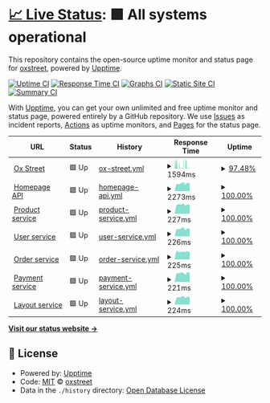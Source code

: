 # [📈 Live Status](https:///upptime): <!--live status--> **🟩 All systems operational**

This repository contains the open-source uptime monitor and status page for [oxstreet](www.oxstreet.com), powered by [Upptime](https://github.com/upptime/upptime).

[![Uptime CI](https://github.com/oxstreet/upptime/workflows/Uptime%20CI/badge.svg)](https://github.com/oxstreet/upptime/actions?query=workflow%3A%22Uptime+CI%22)
[![Response Time CI](https://github.com/oxstreet/upptime/workflows/Response%20Time%20CI/badge.svg)](https://github.com/oxstreet/upptime/actions?query=workflow%3A%22Response+Time+CI%22)
[![Graphs CI](https://github.com/oxstreet/upptime/workflows/Graphs%20CI/badge.svg)](https://github.com/oxstreet/upptime/actions?query=workflow%3A%22Graphs+CI%22)
[![Static Site CI](https://github.com/oxstreet/upptime/workflows/Static%20Site%20CI/badge.svg)](https://github.com/oxstreet/upptime/actions?query=workflow%3A%22Static+Site+CI%22)
[![Summary CI](https://github.com/oxstreet/upptime/workflows/Summary%20CI/badge.svg)](https://github.com/oxstreet/upptime/actions?query=workflow%3A%22Summary+CI%22)

With [Upptime](https://upptime.js.org), you can get your own unlimited and free uptime monitor and status page, powered entirely by a GitHub repository. We use [Issues](https://github.com/oxstreet/upptime/issues) as incident reports, [Actions](https://github.com/oxstreet/upptime/actions) as uptime monitors, and [Pages](https:///upptime) for the status page.

<!--start: status pages-->
<!-- This summary is generated by Upptime (https://github.com/upptime/upptime) -->
<!-- Do not edit this manually, your changes will be overwritten -->
<!-- prettier-ignore -->
| URL | Status | History | Response Time | Uptime |
| --- | ------ | ------- | ------------- | ------ |
| <img alt="" src="https://icons.duckduckgo.com/ip3/oxstreet.com.ico" height="13"> [Ox Street](https://oxstreet.com) | 🟩 Up | [ox-street.yml](https://github.com/oxstreet/oxstreet-status-page/commits/HEAD/history/ox-street.yml) | <details><summary><img alt="Response time graph" src="./graphs/ox-street/response-time-week.png" height="20"> 1594ms</summary><br><a href="https://oxstreet.github.io/oxstreet-status-page/history/ox-street"><img alt="Response time 754" src="https://img.shields.io/endpoint?url=https%3A%2F%2Fraw.githubusercontent.com%2Foxstreet%2Foxstreet-status-page%2FHEAD%2Fapi%2Fox-street%2Fresponse-time.json"></a><br><a href="https://oxstreet.github.io/oxstreet-status-page/history/ox-street"><img alt="24-hour response time 28" src="https://img.shields.io/endpoint?url=https%3A%2F%2Fraw.githubusercontent.com%2Foxstreet%2Foxstreet-status-page%2FHEAD%2Fapi%2Fox-street%2Fresponse-time-day.json"></a><br><a href="https://oxstreet.github.io/oxstreet-status-page/history/ox-street"><img alt="7-day response time 1594" src="https://img.shields.io/endpoint?url=https%3A%2F%2Fraw.githubusercontent.com%2Foxstreet%2Foxstreet-status-page%2FHEAD%2Fapi%2Fox-street%2Fresponse-time-week.json"></a><br><a href="https://oxstreet.github.io/oxstreet-status-page/history/ox-street"><img alt="30-day response time 1370" src="https://img.shields.io/endpoint?url=https%3A%2F%2Fraw.githubusercontent.com%2Foxstreet%2Foxstreet-status-page%2FHEAD%2Fapi%2Fox-street%2Fresponse-time-month.json"></a><br><a href="https://oxstreet.github.io/oxstreet-status-page/history/ox-street"><img alt="1-year response time 754" src="https://img.shields.io/endpoint?url=https%3A%2F%2Fraw.githubusercontent.com%2Foxstreet%2Foxstreet-status-page%2FHEAD%2Fapi%2Fox-street%2Fresponse-time-year.json"></a></details> | <details><summary><a href="https://oxstreet.github.io/oxstreet-status-page/history/ox-street">97.48%</a></summary><a href="https://oxstreet.github.io/oxstreet-status-page/history/ox-street"><img alt="All-time uptime 99.82%" src="https://img.shields.io/endpoint?url=https%3A%2F%2Fraw.githubusercontent.com%2Foxstreet%2Foxstreet-status-page%2FHEAD%2Fapi%2Fox-street%2Fuptime.json"></a><br><a href="https://oxstreet.github.io/oxstreet-status-page/history/ox-street"><img alt="24-hour uptime 100.00%" src="https://img.shields.io/endpoint?url=https%3A%2F%2Fraw.githubusercontent.com%2Foxstreet%2Foxstreet-status-page%2FHEAD%2Fapi%2Fox-street%2Fuptime-day.json"></a><br><a href="https://oxstreet.github.io/oxstreet-status-page/history/ox-street"><img alt="7-day uptime 97.48%" src="https://img.shields.io/endpoint?url=https%3A%2F%2Fraw.githubusercontent.com%2Foxstreet%2Foxstreet-status-page%2FHEAD%2Fapi%2Fox-street%2Fuptime-week.json"></a><br><a href="https://oxstreet.github.io/oxstreet-status-page/history/ox-street"><img alt="30-day uptime 98.81%" src="https://img.shields.io/endpoint?url=https%3A%2F%2Fraw.githubusercontent.com%2Foxstreet%2Foxstreet-status-page%2FHEAD%2Fapi%2Fox-street%2Fuptime-month.json"></a><br><a href="https://oxstreet.github.io/oxstreet-status-page/history/ox-street"><img alt="1-year uptime 99.82%" src="https://img.shields.io/endpoint?url=https%3A%2F%2Fraw.githubusercontent.com%2Foxstreet%2Foxstreet-status-page%2FHEAD%2Fapi%2Fox-street%2Fuptime-year.json"></a></details>
| <img alt="" src="https://icons.duckduckgo.com/ip3/api.oxstreet.com.ico" height="13"> [Homepage API](https://api.oxstreet.com/layouts/v1/public/homepage) | 🟩 Up | [homepage-api.yml](https://github.com/oxstreet/oxstreet-status-page/commits/HEAD/history/homepage-api.yml) | <details><summary><img alt="Response time graph" src="./graphs/homepage-api/response-time-week.png" height="20"> 2273ms</summary><br><a href="https://oxstreet.github.io/oxstreet-status-page/history/homepage-api"><img alt="Response time 2243" src="https://img.shields.io/endpoint?url=https%3A%2F%2Fraw.githubusercontent.com%2Foxstreet%2Foxstreet-status-page%2FHEAD%2Fapi%2Fhomepage-api%2Fresponse-time.json"></a><br><a href="https://oxstreet.github.io/oxstreet-status-page/history/homepage-api"><img alt="24-hour response time 2374" src="https://img.shields.io/endpoint?url=https%3A%2F%2Fraw.githubusercontent.com%2Foxstreet%2Foxstreet-status-page%2FHEAD%2Fapi%2Fhomepage-api%2Fresponse-time-day.json"></a><br><a href="https://oxstreet.github.io/oxstreet-status-page/history/homepage-api"><img alt="7-day response time 2273" src="https://img.shields.io/endpoint?url=https%3A%2F%2Fraw.githubusercontent.com%2Foxstreet%2Foxstreet-status-page%2FHEAD%2Fapi%2Fhomepage-api%2Fresponse-time-week.json"></a><br><a href="https://oxstreet.github.io/oxstreet-status-page/history/homepage-api"><img alt="30-day response time 2233" src="https://img.shields.io/endpoint?url=https%3A%2F%2Fraw.githubusercontent.com%2Foxstreet%2Foxstreet-status-page%2FHEAD%2Fapi%2Fhomepage-api%2Fresponse-time-month.json"></a><br><a href="https://oxstreet.github.io/oxstreet-status-page/history/homepage-api"><img alt="1-year response time 2243" src="https://img.shields.io/endpoint?url=https%3A%2F%2Fraw.githubusercontent.com%2Foxstreet%2Foxstreet-status-page%2FHEAD%2Fapi%2Fhomepage-api%2Fresponse-time-year.json"></a></details> | <details><summary><a href="https://oxstreet.github.io/oxstreet-status-page/history/homepage-api">100.00%</a></summary><a href="https://oxstreet.github.io/oxstreet-status-page/history/homepage-api"><img alt="All-time uptime 99.96%" src="https://img.shields.io/endpoint?url=https%3A%2F%2Fraw.githubusercontent.com%2Foxstreet%2Foxstreet-status-page%2FHEAD%2Fapi%2Fhomepage-api%2Fuptime.json"></a><br><a href="https://oxstreet.github.io/oxstreet-status-page/history/homepage-api"><img alt="24-hour uptime 100.00%" src="https://img.shields.io/endpoint?url=https%3A%2F%2Fraw.githubusercontent.com%2Foxstreet%2Foxstreet-status-page%2FHEAD%2Fapi%2Fhomepage-api%2Fuptime-day.json"></a><br><a href="https://oxstreet.github.io/oxstreet-status-page/history/homepage-api"><img alt="7-day uptime 100.00%" src="https://img.shields.io/endpoint?url=https%3A%2F%2Fraw.githubusercontent.com%2Foxstreet%2Foxstreet-status-page%2FHEAD%2Fapi%2Fhomepage-api%2Fuptime-week.json"></a><br><a href="https://oxstreet.github.io/oxstreet-status-page/history/homepage-api"><img alt="30-day uptime 99.69%" src="https://img.shields.io/endpoint?url=https%3A%2F%2Fraw.githubusercontent.com%2Foxstreet%2Foxstreet-status-page%2FHEAD%2Fapi%2Fhomepage-api%2Fuptime-month.json"></a><br><a href="https://oxstreet.github.io/oxstreet-status-page/history/homepage-api"><img alt="1-year uptime 99.96%" src="https://img.shields.io/endpoint?url=https%3A%2F%2Fraw.githubusercontent.com%2Foxstreet%2Foxstreet-status-page%2FHEAD%2Fapi%2Fhomepage-api%2Fuptime-year.json"></a></details>
| <img alt="" src="https://icons.duckduckgo.com/ip3/api.oxstreet.com.ico" height="13"> [Product service](https://api.oxstreet.com/products/v1/healthcheck) | 🟩 Up | [product-service.yml](https://github.com/oxstreet/oxstreet-status-page/commits/HEAD/history/product-service.yml) | <details><summary><img alt="Response time graph" src="./graphs/product-service/response-time-week.png" height="20"> 227ms</summary><br><a href="https://oxstreet.github.io/oxstreet-status-page/history/product-service"><img alt="Response time 219" src="https://img.shields.io/endpoint?url=https%3A%2F%2Fraw.githubusercontent.com%2Foxstreet%2Foxstreet-status-page%2FHEAD%2Fapi%2Fproduct-service%2Fresponse-time.json"></a><br><a href="https://oxstreet.github.io/oxstreet-status-page/history/product-service"><img alt="24-hour response time 231" src="https://img.shields.io/endpoint?url=https%3A%2F%2Fraw.githubusercontent.com%2Foxstreet%2Foxstreet-status-page%2FHEAD%2Fapi%2Fproduct-service%2Fresponse-time-day.json"></a><br><a href="https://oxstreet.github.io/oxstreet-status-page/history/product-service"><img alt="7-day response time 227" src="https://img.shields.io/endpoint?url=https%3A%2F%2Fraw.githubusercontent.com%2Foxstreet%2Foxstreet-status-page%2FHEAD%2Fapi%2Fproduct-service%2Fresponse-time-week.json"></a><br><a href="https://oxstreet.github.io/oxstreet-status-page/history/product-service"><img alt="30-day response time 215" src="https://img.shields.io/endpoint?url=https%3A%2F%2Fraw.githubusercontent.com%2Foxstreet%2Foxstreet-status-page%2FHEAD%2Fapi%2Fproduct-service%2Fresponse-time-month.json"></a><br><a href="https://oxstreet.github.io/oxstreet-status-page/history/product-service"><img alt="1-year response time 219" src="https://img.shields.io/endpoint?url=https%3A%2F%2Fraw.githubusercontent.com%2Foxstreet%2Foxstreet-status-page%2FHEAD%2Fapi%2Fproduct-service%2Fresponse-time-year.json"></a></details> | <details><summary><a href="https://oxstreet.github.io/oxstreet-status-page/history/product-service">100.00%</a></summary><a href="https://oxstreet.github.io/oxstreet-status-page/history/product-service"><img alt="All-time uptime 99.97%" src="https://img.shields.io/endpoint?url=https%3A%2F%2Fraw.githubusercontent.com%2Foxstreet%2Foxstreet-status-page%2FHEAD%2Fapi%2Fproduct-service%2Fuptime.json"></a><br><a href="https://oxstreet.github.io/oxstreet-status-page/history/product-service"><img alt="24-hour uptime 100.00%" src="https://img.shields.io/endpoint?url=https%3A%2F%2Fraw.githubusercontent.com%2Foxstreet%2Foxstreet-status-page%2FHEAD%2Fapi%2Fproduct-service%2Fuptime-day.json"></a><br><a href="https://oxstreet.github.io/oxstreet-status-page/history/product-service"><img alt="7-day uptime 100.00%" src="https://img.shields.io/endpoint?url=https%3A%2F%2Fraw.githubusercontent.com%2Foxstreet%2Foxstreet-status-page%2FHEAD%2Fapi%2Fproduct-service%2Fuptime-week.json"></a><br><a href="https://oxstreet.github.io/oxstreet-status-page/history/product-service"><img alt="30-day uptime 99.80%" src="https://img.shields.io/endpoint?url=https%3A%2F%2Fraw.githubusercontent.com%2Foxstreet%2Foxstreet-status-page%2FHEAD%2Fapi%2Fproduct-service%2Fuptime-month.json"></a><br><a href="https://oxstreet.github.io/oxstreet-status-page/history/product-service"><img alt="1-year uptime 99.97%" src="https://img.shields.io/endpoint?url=https%3A%2F%2Fraw.githubusercontent.com%2Foxstreet%2Foxstreet-status-page%2FHEAD%2Fapi%2Fproduct-service%2Fuptime-year.json"></a></details>
| <img alt="" src="https://icons.duckduckgo.com/ip3/api.oxstreet.com.ico" height="13"> [User service](https://api.oxstreet.com/users/v1/healthcheck) | 🟩 Up | [user-service.yml](https://github.com/oxstreet/oxstreet-status-page/commits/HEAD/history/user-service.yml) | <details><summary><img alt="Response time graph" src="./graphs/user-service/response-time-week.png" height="20"> 226ms</summary><br><a href="https://oxstreet.github.io/oxstreet-status-page/history/user-service"><img alt="Response time 217" src="https://img.shields.io/endpoint?url=https%3A%2F%2Fraw.githubusercontent.com%2Foxstreet%2Foxstreet-status-page%2FHEAD%2Fapi%2Fuser-service%2Fresponse-time.json"></a><br><a href="https://oxstreet.github.io/oxstreet-status-page/history/user-service"><img alt="24-hour response time 231" src="https://img.shields.io/endpoint?url=https%3A%2F%2Fraw.githubusercontent.com%2Foxstreet%2Foxstreet-status-page%2FHEAD%2Fapi%2Fuser-service%2Fresponse-time-day.json"></a><br><a href="https://oxstreet.github.io/oxstreet-status-page/history/user-service"><img alt="7-day response time 226" src="https://img.shields.io/endpoint?url=https%3A%2F%2Fraw.githubusercontent.com%2Foxstreet%2Foxstreet-status-page%2FHEAD%2Fapi%2Fuser-service%2Fresponse-time-week.json"></a><br><a href="https://oxstreet.github.io/oxstreet-status-page/history/user-service"><img alt="30-day response time 225" src="https://img.shields.io/endpoint?url=https%3A%2F%2Fraw.githubusercontent.com%2Foxstreet%2Foxstreet-status-page%2FHEAD%2Fapi%2Fuser-service%2Fresponse-time-month.json"></a><br><a href="https://oxstreet.github.io/oxstreet-status-page/history/user-service"><img alt="1-year response time 217" src="https://img.shields.io/endpoint?url=https%3A%2F%2Fraw.githubusercontent.com%2Foxstreet%2Foxstreet-status-page%2FHEAD%2Fapi%2Fuser-service%2Fresponse-time-year.json"></a></details> | <details><summary><a href="https://oxstreet.github.io/oxstreet-status-page/history/user-service">100.00%</a></summary><a href="https://oxstreet.github.io/oxstreet-status-page/history/user-service"><img alt="All-time uptime 100.00%" src="https://img.shields.io/endpoint?url=https%3A%2F%2Fraw.githubusercontent.com%2Foxstreet%2Foxstreet-status-page%2FHEAD%2Fapi%2Fuser-service%2Fuptime.json"></a><br><a href="https://oxstreet.github.io/oxstreet-status-page/history/user-service"><img alt="24-hour uptime 100.00%" src="https://img.shields.io/endpoint?url=https%3A%2F%2Fraw.githubusercontent.com%2Foxstreet%2Foxstreet-status-page%2FHEAD%2Fapi%2Fuser-service%2Fuptime-day.json"></a><br><a href="https://oxstreet.github.io/oxstreet-status-page/history/user-service"><img alt="7-day uptime 100.00%" src="https://img.shields.io/endpoint?url=https%3A%2F%2Fraw.githubusercontent.com%2Foxstreet%2Foxstreet-status-page%2FHEAD%2Fapi%2Fuser-service%2Fuptime-week.json"></a><br><a href="https://oxstreet.github.io/oxstreet-status-page/history/user-service"><img alt="30-day uptime 100.00%" src="https://img.shields.io/endpoint?url=https%3A%2F%2Fraw.githubusercontent.com%2Foxstreet%2Foxstreet-status-page%2FHEAD%2Fapi%2Fuser-service%2Fuptime-month.json"></a><br><a href="https://oxstreet.github.io/oxstreet-status-page/history/user-service"><img alt="1-year uptime 100.00%" src="https://img.shields.io/endpoint?url=https%3A%2F%2Fraw.githubusercontent.com%2Foxstreet%2Foxstreet-status-page%2FHEAD%2Fapi%2Fuser-service%2Fuptime-year.json"></a></details>
| <img alt="" src="https://icons.duckduckgo.com/ip3/api.oxstreet.com.ico" height="13"> [Order service](https://api.oxstreet.com/orders/v1/healthcheck) | 🟩 Up | [order-service.yml](https://github.com/oxstreet/oxstreet-status-page/commits/HEAD/history/order-service.yml) | <details><summary><img alt="Response time graph" src="./graphs/order-service/response-time-week.png" height="20"> 225ms</summary><br><a href="https://oxstreet.github.io/oxstreet-status-page/history/order-service"><img alt="Response time 316" src="https://img.shields.io/endpoint?url=https%3A%2F%2Fraw.githubusercontent.com%2Foxstreet%2Foxstreet-status-page%2FHEAD%2Fapi%2Forder-service%2Fresponse-time.json"></a><br><a href="https://oxstreet.github.io/oxstreet-status-page/history/order-service"><img alt="24-hour response time 238" src="https://img.shields.io/endpoint?url=https%3A%2F%2Fraw.githubusercontent.com%2Foxstreet%2Foxstreet-status-page%2FHEAD%2Fapi%2Forder-service%2Fresponse-time-day.json"></a><br><a href="https://oxstreet.github.io/oxstreet-status-page/history/order-service"><img alt="7-day response time 225" src="https://img.shields.io/endpoint?url=https%3A%2F%2Fraw.githubusercontent.com%2Foxstreet%2Foxstreet-status-page%2FHEAD%2Fapi%2Forder-service%2Fresponse-time-week.json"></a><br><a href="https://oxstreet.github.io/oxstreet-status-page/history/order-service"><img alt="30-day response time 222" src="https://img.shields.io/endpoint?url=https%3A%2F%2Fraw.githubusercontent.com%2Foxstreet%2Foxstreet-status-page%2FHEAD%2Fapi%2Forder-service%2Fresponse-time-month.json"></a><br><a href="https://oxstreet.github.io/oxstreet-status-page/history/order-service"><img alt="1-year response time 316" src="https://img.shields.io/endpoint?url=https%3A%2F%2Fraw.githubusercontent.com%2Foxstreet%2Foxstreet-status-page%2FHEAD%2Fapi%2Forder-service%2Fresponse-time-year.json"></a></details> | <details><summary><a href="https://oxstreet.github.io/oxstreet-status-page/history/order-service">100.00%</a></summary><a href="https://oxstreet.github.io/oxstreet-status-page/history/order-service"><img alt="All-time uptime 100.00%" src="https://img.shields.io/endpoint?url=https%3A%2F%2Fraw.githubusercontent.com%2Foxstreet%2Foxstreet-status-page%2FHEAD%2Fapi%2Forder-service%2Fuptime.json"></a><br><a href="https://oxstreet.github.io/oxstreet-status-page/history/order-service"><img alt="24-hour uptime 100.00%" src="https://img.shields.io/endpoint?url=https%3A%2F%2Fraw.githubusercontent.com%2Foxstreet%2Foxstreet-status-page%2FHEAD%2Fapi%2Forder-service%2Fuptime-day.json"></a><br><a href="https://oxstreet.github.io/oxstreet-status-page/history/order-service"><img alt="7-day uptime 100.00%" src="https://img.shields.io/endpoint?url=https%3A%2F%2Fraw.githubusercontent.com%2Foxstreet%2Foxstreet-status-page%2FHEAD%2Fapi%2Forder-service%2Fuptime-week.json"></a><br><a href="https://oxstreet.github.io/oxstreet-status-page/history/order-service"><img alt="30-day uptime 100.00%" src="https://img.shields.io/endpoint?url=https%3A%2F%2Fraw.githubusercontent.com%2Foxstreet%2Foxstreet-status-page%2FHEAD%2Fapi%2Forder-service%2Fuptime-month.json"></a><br><a href="https://oxstreet.github.io/oxstreet-status-page/history/order-service"><img alt="1-year uptime 100.00%" src="https://img.shields.io/endpoint?url=https%3A%2F%2Fraw.githubusercontent.com%2Foxstreet%2Foxstreet-status-page%2FHEAD%2Fapi%2Forder-service%2Fuptime-year.json"></a></details>
| <img alt="" src="https://icons.duckduckgo.com/ip3/api.oxstreet.com.ico" height="13"> [Payment service](https://api.oxstreet.com/payments/v1/healthcheck) | 🟩 Up | [payment-service.yml](https://github.com/oxstreet/oxstreet-status-page/commits/HEAD/history/payment-service.yml) | <details><summary><img alt="Response time graph" src="./graphs/payment-service/response-time-week.png" height="20"> 221ms</summary><br><a href="https://oxstreet.github.io/oxstreet-status-page/history/payment-service"><img alt="Response time 217" src="https://img.shields.io/endpoint?url=https%3A%2F%2Fraw.githubusercontent.com%2Foxstreet%2Foxstreet-status-page%2FHEAD%2Fapi%2Fpayment-service%2Fresponse-time.json"></a><br><a href="https://oxstreet.github.io/oxstreet-status-page/history/payment-service"><img alt="24-hour response time 236" src="https://img.shields.io/endpoint?url=https%3A%2F%2Fraw.githubusercontent.com%2Foxstreet%2Foxstreet-status-page%2FHEAD%2Fapi%2Fpayment-service%2Fresponse-time-day.json"></a><br><a href="https://oxstreet.github.io/oxstreet-status-page/history/payment-service"><img alt="7-day response time 221" src="https://img.shields.io/endpoint?url=https%3A%2F%2Fraw.githubusercontent.com%2Foxstreet%2Foxstreet-status-page%2FHEAD%2Fapi%2Fpayment-service%2Fresponse-time-week.json"></a><br><a href="https://oxstreet.github.io/oxstreet-status-page/history/payment-service"><img alt="30-day response time 216" src="https://img.shields.io/endpoint?url=https%3A%2F%2Fraw.githubusercontent.com%2Foxstreet%2Foxstreet-status-page%2FHEAD%2Fapi%2Fpayment-service%2Fresponse-time-month.json"></a><br><a href="https://oxstreet.github.io/oxstreet-status-page/history/payment-service"><img alt="1-year response time 217" src="https://img.shields.io/endpoint?url=https%3A%2F%2Fraw.githubusercontent.com%2Foxstreet%2Foxstreet-status-page%2FHEAD%2Fapi%2Fpayment-service%2Fresponse-time-year.json"></a></details> | <details><summary><a href="https://oxstreet.github.io/oxstreet-status-page/history/payment-service">100.00%</a></summary><a href="https://oxstreet.github.io/oxstreet-status-page/history/payment-service"><img alt="All-time uptime 100.00%" src="https://img.shields.io/endpoint?url=https%3A%2F%2Fraw.githubusercontent.com%2Foxstreet%2Foxstreet-status-page%2FHEAD%2Fapi%2Fpayment-service%2Fuptime.json"></a><br><a href="https://oxstreet.github.io/oxstreet-status-page/history/payment-service"><img alt="24-hour uptime 100.00%" src="https://img.shields.io/endpoint?url=https%3A%2F%2Fraw.githubusercontent.com%2Foxstreet%2Foxstreet-status-page%2FHEAD%2Fapi%2Fpayment-service%2Fuptime-day.json"></a><br><a href="https://oxstreet.github.io/oxstreet-status-page/history/payment-service"><img alt="7-day uptime 100.00%" src="https://img.shields.io/endpoint?url=https%3A%2F%2Fraw.githubusercontent.com%2Foxstreet%2Foxstreet-status-page%2FHEAD%2Fapi%2Fpayment-service%2Fuptime-week.json"></a><br><a href="https://oxstreet.github.io/oxstreet-status-page/history/payment-service"><img alt="30-day uptime 100.00%" src="https://img.shields.io/endpoint?url=https%3A%2F%2Fraw.githubusercontent.com%2Foxstreet%2Foxstreet-status-page%2FHEAD%2Fapi%2Fpayment-service%2Fuptime-month.json"></a><br><a href="https://oxstreet.github.io/oxstreet-status-page/history/payment-service"><img alt="1-year uptime 100.00%" src="https://img.shields.io/endpoint?url=https%3A%2F%2Fraw.githubusercontent.com%2Foxstreet%2Foxstreet-status-page%2FHEAD%2Fapi%2Fpayment-service%2Fuptime-year.json"></a></details>
| <img alt="" src="https://icons.duckduckgo.com/ip3/api.oxstreet.com.ico" height="13"> [Layout service](https://api.oxstreet.com/layouts/v1/healthcheck) | 🟩 Up | [layout-service.yml](https://github.com/oxstreet/oxstreet-status-page/commits/HEAD/history/layout-service.yml) | <details><summary><img alt="Response time graph" src="./graphs/layout-service/response-time-week.png" height="20"> 224ms</summary><br><a href="https://oxstreet.github.io/oxstreet-status-page/history/layout-service"><img alt="Response time 216" src="https://img.shields.io/endpoint?url=https%3A%2F%2Fraw.githubusercontent.com%2Foxstreet%2Foxstreet-status-page%2FHEAD%2Fapi%2Flayout-service%2Fresponse-time.json"></a><br><a href="https://oxstreet.github.io/oxstreet-status-page/history/layout-service"><img alt="24-hour response time 235" src="https://img.shields.io/endpoint?url=https%3A%2F%2Fraw.githubusercontent.com%2Foxstreet%2Foxstreet-status-page%2FHEAD%2Fapi%2Flayout-service%2Fresponse-time-day.json"></a><br><a href="https://oxstreet.github.io/oxstreet-status-page/history/layout-service"><img alt="7-day response time 224" src="https://img.shields.io/endpoint?url=https%3A%2F%2Fraw.githubusercontent.com%2Foxstreet%2Foxstreet-status-page%2FHEAD%2Fapi%2Flayout-service%2Fresponse-time-week.json"></a><br><a href="https://oxstreet.github.io/oxstreet-status-page/history/layout-service"><img alt="30-day response time 246" src="https://img.shields.io/endpoint?url=https%3A%2F%2Fraw.githubusercontent.com%2Foxstreet%2Foxstreet-status-page%2FHEAD%2Fapi%2Flayout-service%2Fresponse-time-month.json"></a><br><a href="https://oxstreet.github.io/oxstreet-status-page/history/layout-service"><img alt="1-year response time 216" src="https://img.shields.io/endpoint?url=https%3A%2F%2Fraw.githubusercontent.com%2Foxstreet%2Foxstreet-status-page%2FHEAD%2Fapi%2Flayout-service%2Fresponse-time-year.json"></a></details> | <details><summary><a href="https://oxstreet.github.io/oxstreet-status-page/history/layout-service">100.00%</a></summary><a href="https://oxstreet.github.io/oxstreet-status-page/history/layout-service"><img alt="All-time uptime 99.97%" src="https://img.shields.io/endpoint?url=https%3A%2F%2Fraw.githubusercontent.com%2Foxstreet%2Foxstreet-status-page%2FHEAD%2Fapi%2Flayout-service%2Fuptime.json"></a><br><a href="https://oxstreet.github.io/oxstreet-status-page/history/layout-service"><img alt="24-hour uptime 100.00%" src="https://img.shields.io/endpoint?url=https%3A%2F%2Fraw.githubusercontent.com%2Foxstreet%2Foxstreet-status-page%2FHEAD%2Fapi%2Flayout-service%2Fuptime-day.json"></a><br><a href="https://oxstreet.github.io/oxstreet-status-page/history/layout-service"><img alt="7-day uptime 100.00%" src="https://img.shields.io/endpoint?url=https%3A%2F%2Fraw.githubusercontent.com%2Foxstreet%2Foxstreet-status-page%2FHEAD%2Fapi%2Flayout-service%2Fuptime-week.json"></a><br><a href="https://oxstreet.github.io/oxstreet-status-page/history/layout-service"><img alt="30-day uptime 99.80%" src="https://img.shields.io/endpoint?url=https%3A%2F%2Fraw.githubusercontent.com%2Foxstreet%2Foxstreet-status-page%2FHEAD%2Fapi%2Flayout-service%2Fuptime-month.json"></a><br><a href="https://oxstreet.github.io/oxstreet-status-page/history/layout-service"><img alt="1-year uptime 99.97%" src="https://img.shields.io/endpoint?url=https%3A%2F%2Fraw.githubusercontent.com%2Foxstreet%2Foxstreet-status-page%2FHEAD%2Fapi%2Flayout-service%2Fuptime-year.json"></a></details>

<!--end: status pages-->

[**Visit our status website →**](https:///upptime)

## 📄 License

- Powered by: [Upptime](https://github.com/upptime/upptime)
- Code: [MIT](./LICENSE) © [oxstreet](www.oxstreet.com)
- Data in the `./history` directory: [Open Database License](https://opendatacommons.org/licenses/odbl/1-0/)
